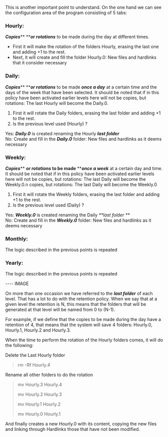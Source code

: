 This is another important point to understand. On the one hand we can see the configuration area of the program consisting of 5 tabs:

### Hourly:

_**Copies**_** **_**or rotations**_ to be made during the day at different times.

* First it will make the rotation of the folders Hourly, erasing the last one and adding +1 to the rest.
* Next, it will create and fill the folder Hourly.0: New files and hardlinks that it consider necessary

### Daily:

_**Copies**_** **_**or rotations**_ to be made _**once a day**_ at a certain time and the days of the week that have been selected. It should be noted that if in this policy have been activated earlier levels here will not be copies, but rotations: The last Hourly will become the Daily.0.

1. First it will rotate the Daily folders, erasing the last folder and adding +1 to the rest.
2. Is the previous level used \(Hourly\) ? 

Yes: _**Daily.0**_ is created renaming the Hourly _**last folder**_   
No: Create and fill in the _**Daily.0**_ folder: New files and hardlinks as it deems necessary

### Weekly:

_**Copies**_** **_**or rotations**_ to be made** **_**once a week**_ at a certain day and time. It should be noted that if in this policy have been activated earlier levels here will not be copies, but rotations: The last Daily will become the Weekly.0.n copies, but rotations: The last Daily will become the Weekly.0

1. First it will rotate the Weekly folders, erasing the last folder and adding +1 to the rest.
2. Is the previous level used \(Daily\) ? 

Yes: _**Weekly.0**_ is created renaming the Daily _**last folder **_  
No: Create and fill in the _**Weekly.0**_ folder: New files and hardlinks as it deems necessary

### Monthly:

The logic described in the previous points is repeated

### Yearly:

The logic described in the previous points is repeated

---- IMAGE

On more than one occasion we have referred to the _**last folder**_ of each level. That has a lot to do with the retention policy. When we say that at a given level the retention is N, this means that the folders that will be generated at that level will be named from 0 to \(N-1\).

For example, if we define that the copies to be made during the day have a retention of 4, that means that the system will save 4 folders: Hourly.0, Hourly.1, Hourly.2 and Hourly.3.

When the time  to perform the rotation of the Hourly folders comes, it will do the following:

Delete the Last Hourly folder

> rm -Rf Hourly.4

Rename all other folders to do the rotation

> mv Hourly.3 Hourly.4
>
> mv Hourly.2 Hourly.3
>
> mv Hourly.1 Hourly.2
>
> mv Hourly.0 Hourly.1

And finally creates a new Hourly.0 with its content, copying the new files and linking through Hardlinks those that have not been modified.



